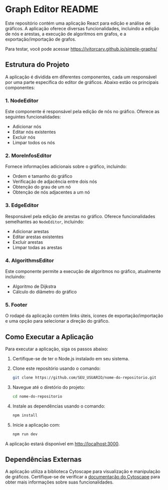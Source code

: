 # Graph Editor README

Este repositório contém uma aplicação React para edição e análise de gráficos. A aplicação oferece diversas funcionalidades, incluindo a edição de nós e arestas, a execução de algoritmos em grafos, e a exportação/importação de grafos.

Para testar, você pode acessar https://jvitorcarv.github.io/simple-graphs/

## Estrutura do Projeto

A aplicação é dividida em diferentes componentes, cada um responsável por uma parte específica do editor de gráficos. Abaixo estão os principais componentes:

### 1. NodeEditor

Este componente é responsável pela edição de nós no gráfico. Oferece as seguintes funcionalidades:

- Adicionar nós
- Editar nós existentes
- Excluir nós
- Limpar todos os nós

### 2. MoreInfosEditor

Fornece informações adicionais sobre o gráfico, incluindo:

- Ordem e tamanho do gráfico
- Verificação de adjacência entre dois nós
- Obtenção do grau de um nó
- Obtenção de nós adjacentes a um nó

### 3. EdgeEditor

Responsável pela edição de arestas no gráfico. Oferece funcionalidades semelhantes ao `NodeEditor`, incluindo:

- Adicionar arestas
- Editar arestas existentes
- Excluir arestas
- Limpar todas as arestas

### 4. AlgorithmsEditor

Este componente permite a execução de algoritmos no gráfico, atualmente incluindo:

- Algoritmo de Dijkstra
- Cálculo do diâmetro do gráfico

### 5. Footer

O rodapé da aplicação contém links úteis, ícones de exportação/importação e uma opção para selecionar a direção do gráfico.

## Como Executar a Aplicação

Para executar a aplicação, siga os passos abaixo:

1. Certifique-se de ter o Node.js instalado em seu sistema.

2. Clone este repositório usando o comando:
   ```bash
   git clone https://github.com/SEU_USUARIO/nome-do-repositorio.git
   ```

3. Navegue até o diretório do projeto:
   ```bash
   cd nome-do-repositorio
   ```

4. Instale as dependências usando o comando:
   ```bash
   npm install
   ```

5. Inicie a aplicação com:
   ```bash
   npm run dev
   ```

A aplicação estará disponível em [http://localhost:3000](http://localhost:3000).

## Dependências Externas

A aplicação utiliza a biblioteca Cytoscape para visualização e manipulação de gráficos. Certifique-se de verificar a [documentação do Cytoscape](https://js.cytoscape.org/) para obter mais informações sobre suas funcionalidades.
